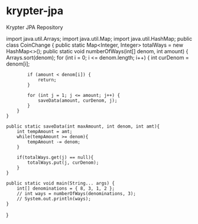 # krypter-jpa
Krypter JPA Repository


import java.util.Arrays;
import java.util.Map;
import java.util.HashMap;
public class CoinChange {
    public static Map<Integer, Integer> totalWays = new HashMap<>();
    public static void numberOfWays(int[] denom, int amount) {
        Arrays.sort(denom);
        for (int i = 0; i <= denom.length; i++) {
            int curDenom = denom[i];

            if (amount < denom[i]) {
                return;
            }

            for (int j = 1; j <= amount; j++) {
                saveData(amount, curDenom, j);
            }
        }
    }

    public static saveData(int maxAmount, int denom, int amt){
        int tempAmount = amt;
        while(tempAmount >= denom){
            tempAmount -= denom;
        }

        if(totalWays.get(j) == null){
            totalWays.put(j, curDenom);
        }
    }

    public static void main(String... args) {
        int[] denominations = { 8, 3, 1, 2 };
        // int ways = numberOfWays(denominations, 3);
        // System.out.println(ways);
    }
}
